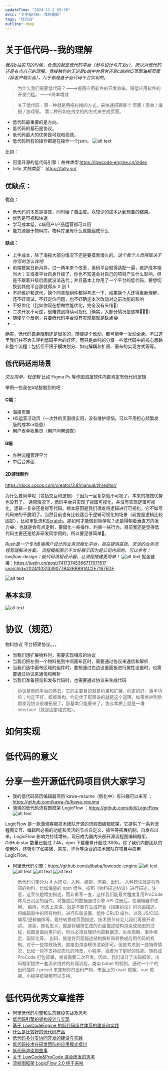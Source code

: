 ```yaml
---
updateTime: "2024-11-2 09:30"
desc: "关于低代码--我的理解"
tags: "低代码"
outline: deep
---
```

# 关于低代码--我的理解

*我在b站实习的时候，负责的就是低代码平台（参与设计与开发x），所以对低代码还是有点自己的理解，我接触到的无论是b端中台后台还是c端的h5页面海报页面（非客户端页面），几乎都是基于低代码平台实现的。*

>为什么我们需要低代码？--->提高应用软件的开发效率，降低应用软件的开发门槛。--->降本增效

>关于低代码：第一种就是用拖拉拽的方式，来快速搭建某个 页面 / 表单 / 海报 / 游戏等。
>第二种形如在线文档的方式来生成页面。

- 低代码最重要的是方向。
- 低代码的基石是协议。
- 低代码最大的优势是可视和高效。
- 低代码所有的操作都是在操作一个json。
![alt text](./img/image.png)

比如：
- 阿里开源的低代码引擎：*拖拽类型*  https://lowcode-engine.cn/index
- tally *文档类型*： https://tally.so/

## 优缺点：
#### 优点：
- 低代码的本质是提效，同时给了自由度。以较少的成本达到想要的结果。
- 优势是可视和快速
- 学习成本低，c端用户/产品运营都可以用
- 能力源自于物料库，物料库里有什么就能组成什么

#### 缺点：
-  上手成本，除了海报大部分情况下还是要摸索很久的。*这个我个人觉得取决于你写的怎么样吧*
- 前端框架日新月异，过一两年来个改革，低码平台就得适配一遍，维护成本相当大；又或者平台自身升级了，你也不知道会对自己的项目产生什么影响，但是不跟着升级后面就没法迭代；并且基本上你用了一个平台的低代码，要想切换到其他平台那就得从 0 到 1
- 不好维护和迭代，换个同类型组件都得考虑一下，如果换个人还得重新理解，还不好调试，不好定位问题，也不好确定本次改动对之前功能的影响
- 不好优化（比如你现在想做性能优化，完全没有头绪🤯）
- 二次开发不可逆，很难做到持续可视化（确实，大部分情况是这样🤷🏻‍♀️）
- 随便举个反例，只要低代码平台没有实现那就是缺点😂
- ...

确实，低代码自身限制还是很多的，随便提个改动，都可能牵一发动全身。不过这里我们并不会去评判低码平台的好坏，而只是单纯的分享一些低代码中的核心思路和整个流程：包括但不限于模块划分、如何解耦和扩展、画布的实现方式等等。

## 低代码适用场景
*交互简单，轻逻辑*
比如 Figma Ps 等作图海报软件内部肯定有低代码逻辑

举例一些我在b站接触到的吧：

#### C端：
- 海报页面
- H5运营活动页（一次性的页面很实用，没有维护烦恼，可以不用担心频繁发版的成本or隐患）
- 用户表单收集页（用户问卷调查）

#### B端
- 各种流程管理平台
- 中后台界面

#### 2D游戏制作
https://docs.cocos.com/creator/3.8/manual/zh/editor/

为什么要简单呢（包括交互和逻辑）？因为一旦复杂就不可视了，本来的拖拽优势也没有了。
通常情况下，低码平台只实现了视图可视化，并没有实现逻辑可视化，逻辑一复杂还是得写代码。根本原因是我们很难将逻辑进行可视化，它不如写代码来的干脆明了。当然目前也有比较适合于逻辑可视化的场景（前提是逻辑比较固定），比如审批流和[Scratch](https://link.juejin.cn?target=https%3A%2F%2Fscratch.mit.edu%2F "https://scratch.mit.edu/")。那如何才能做到简单呢？还是得朝着垂直方向发力😂，也就是会有点定制，要固化一些操作、约束一些行为。目前我还是觉得低代码主要还是给非研发同学用的，所以要足够简单🤔。

*Rush是一个专为B端用户设计的业务流程化平台，旨在提供高效、灵活的业务流程管理解决方案。*
*流程模板图示不太好展示因为是公司内部的，可以参考：lowflow-design：低代码流程设计器，让流程搭建更简单！*
![alt text](./img/lowflow.png)
掘金链接：https://juejin.cn/post/7417374536671707151?searchId=202411031339077B43BBB91AC2E7167EDF

![alt text](./img/codecat.png)

## 基本实现
![alt text](./img/moban.png)

# 协议（规范）
物料协议
平台搭建协议。。。

- 当我们想扩展物料时，需要实现相应的协议
- 当我们把左侧一个物料拖到中间画布区时，需要通过协议来通信和解析
- 当我们选中画布区域的组件时，要想通过右边设置面板进行属性设置时，也需要通过协议来通信和解析
- 当我们准备预览和发布代码时，也需要通过协议来生成代码

>协议是低码平台的基石，它的主要目的就是约束和扩展，约定的好，事半功倍；约定不好，版版重构。约定优于配置说的就是这个道理。如果维护到后期发现协议很难拓展了，那基本只能重来了。协议本质上就是一堆 interface（就是固定格式啦）。

# 如何实现


# 低代码的意义


# 分享一些开源低代码项目供大家学习
- 我的低代码简历编辑器项目 kawa-resume（孵化中）有兴趣可以来写 ：https://github.com/kawa-fe/kawa-resume
- 滴滴的低代码流程图框架 LogicFlow ：https://github.com/didi/LogicFlow
![alt text](./img/logicflow.png)

LogicFlow 是一款滴滴客服技术团队开源的流程图编辑框架，它提供了一系列流程图交互、编辑所必需的功能和灵活的节点自定义、插件等拓展机制。自发布以来，LogicFlow 影响力持续增长，现已成为国内头部开源流程图编辑框架，GitHub star 数量已超过 7.4k，npm 下载量累计超过 300k。除了我们内部团队的使用外，还吸引了如美团、京东、华为等企业的技术团队在项目中应用 LogicFlow。


- 阿里低代码引擎：https://github.com/alibaba/lowcode-engine
![alt text](./img/lowcode.png)
![alt text](./img/lowcode2.png)
![alt text](./img/lowcode3.png)
![alt text](./img/lowcode4.png)

> 低代码引擎分为 4 大模块，入料、编排、渲染、出码。
> 入料模块就是将外部的物料，比如海量的 npm 组件，按照《物料描述协议》进行描述。注意，这里仅是增加描述，而非重写一套，这样我们能最大程度复用ProCode体系已沉淀的组件。将描述后的数据通过引擎 API 注册后，在编辑器中使用。
> 编排，本质上来讲，就是不断在生成符合《搭建协议》的页面描述，将编辑器中的所有物料，进行布局设置、组件 CRUD 操作、以及 JS/CSS编写/逻辑编排等，最终转换成页面描述，技术细节待会儿我们再展开讲讲。
> 渲染，顾名思义，就是将编排生成的页面描述结构渲染成视图的过程，视图是面向用户的，所以必须处理好内部数据流、生命周期、事件绑定、国际化等。
> 出码，就是将页面描述结构解析和转换成应用代码的机制。对于一些常规场景，直接由渲染模块渲染即可。但是考虑到一些特殊情况，比如一些不支持动态化的场景，小程序，或者为了更好的性能，转码成 ProCode 打包部署，或者需要二次开发，因此，我们设计了出码框架。出码框架提供一套流水线式的处理流程，类似 babel 的机制，通过一个个的出码插件 / preset 来定制你的出码产物，市面上的 react 框架、vue 框架、小程序框架都可以支持。


# 低代码优秀文章推荐

- [阿里低代码引擎和生态建设实战及思考](https://mp.weixin.qq.com/s/MI6MrUKKydtnSdO4xq6jwA)
- [低代码引擎的架构设计与实现](https://mp.weixin.qq.com/s/DDt4LQLFUBQ2-F5ehZGBKg)
- [基于 LowCodeEngine 的低代码组件体系的建设和实践](https://mp.weixin.qq.com/s?__biz=Mzg4MjE5OTI4Mw==&mid=2247499841&idx=1&sn=139cb04400fd8125093dde3371e8a19f&scene=21#wechat_redirect)
- [什么是比较好的低代码产品](https://mp.weixin.qq.com/s/DDt4LQLFUBQ2-F5ehZGBKg)
- [低代码多分支协同开发的建设与实践](https://mp.weixin.qq.com/s/DmwxL67htHfTUP1U966N-Q)
- [低代码技术在研发团队的应用模式探讨](https://mp.weixin.qq.com/s/Ynk_wjJbmNw7fEG6UtGZbQ)
- [低代码渲染那些事](https://mp.weixin.qq.com/s/yqYey76qLGYPfDtpGkVFfA)
- [关于 LowCode&ProCode 混合研发的思考](https://mp.weixin.qq.com/s/TY3VXjkSmsQoT47xma3wig)
- [流程图框架 LogicFlow 2.0 终于来啦](https://juejin.cn/post/7402987272504623156)   
